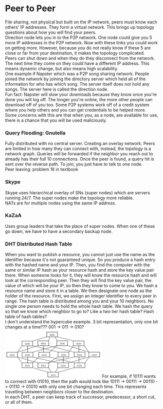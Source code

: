 # Peer to Peer
File sharing, not physical but built on the IP network, peers must know each others' IP addresses. They form a virtual network. This brings up topology questions about how you will find your peers.  
Direction node lets you in to the P2P network. One node could give you 5 more IP addresses in the P2P network. Now with these links you could work on getting more. However, because you do not really know if these 5 are close or far from your destination, it makes the topology complicated.  
Peers can shut down and when they do they disconnect from the network. The next time they come on they could have a different IP address. This means dynamic change, but also means high scalability.  
One example if Napster which was a P2P song sharing network. People joined the network by joining the directory server which held all of the information for who has which song. The server itself does not hold any songs. The server here is called the direction node.  
Fun fact: Napster will slow your downloads because they know once you're done you will log off. The longer you're online, the more other people can download off of you too. Some P2P systems work off of a credit system where you help others and you can get credentials to be helped more.  
Some concerns with this are that when you, as a node, are available for use, there is a chance that you will be used maliciously. 

### Query Flooding: Gnutella
Fully distributed with no central server. Creating an overlay network. Peers are limited in how many they can connect with, instead, the topology is a network graph. Queries will be forwarded if the neighbor you reach out to already has their full 10 connections. Once the peer is found, a query hit is sent over the reverse path. To join, you just have to talk to one node.  
Peer leaving: problem 16 in textbook

### Skype
Skype uses hierarchical overlay of SNs (super nodes) which are servers running 24/7. The super nodes make the topology more reliable.  
NATs are for multiple nodes using the same IP address.  

### KaZaA
Uses group leaders that take the place of super nodes. When one of these go down, we have to have a secondary backup node. 

### DHT Distributed Hash Table
When you want to publish a resource, you cannot just use the name as the identifier because it's not guaranteed unique. So you produce a hash entry with the hashed name and your IP. Then, you find the computer with the same or similar IP hash as your resource hash and store the key value pair there. When someone looks for it, they will know the resource hash and will look at the corresponding peer. Then they will find the key value pair, the value of which will be your IP, so then they know to come to you. 
We hash a resource name and store it in a table. We then designate one node as the holder of the resource. 
First, we assign an integer identifier to every peer in range. 
The hash table is distributed among you and your 10 neighbors. No single one person needs to hold the whole hash table. We hash the query so that we know which neighbor to go to? Like a two tier hash table? Hash table of hash tables?  
I don't understand the hypercube example. 3 bit representation, only one bit changes at a time??? 001 -> 011 -> 010?
![hypercube](https://github.com/lukechn99/github-quickstart/blob/master/4211/res/hypercube.png)
For example, if 10111 wants to connect with 01010, then the path would look like 10111 -> 00111 -> 00110 -> 01110 -> 01010 with only one bit changing each time. This represents travelling between neighbors closer to the destination.  
In each DHT, a peer can keep track of successor, predecessor, a short cut, or all of them. 
